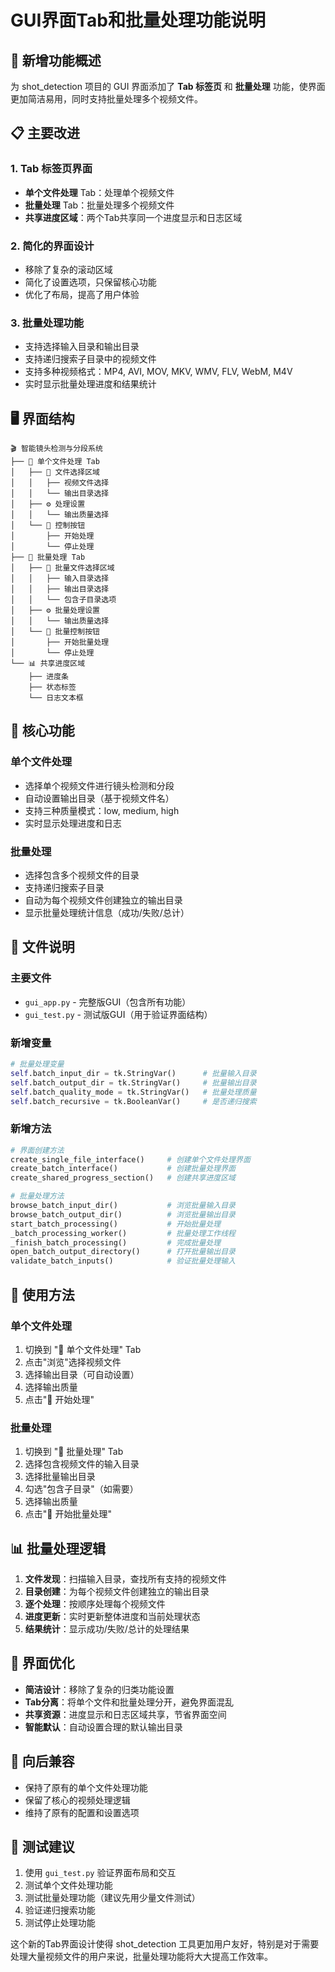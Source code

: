 # GUI界面Tab和批量处理功能说明

## 🎯 **新增功能概述**

为 shot_detection 项目的 GUI 界面添加了 **Tab 标签页** 和 **批量处理** 功能，使界面更加简洁易用，同时支持批量处理多个视频文件。

## 📋 **主要改进**

### 1. **Tab 标签页界面**
- **单个文件处理** Tab：处理单个视频文件
- **批量处理** Tab：批量处理多个视频文件
- **共享进度区域**：两个Tab共享同一个进度显示和日志区域

### 2. **简化的界面设计**
- 移除了复杂的滚动区域
- 简化了设置选项，只保留核心功能
- 优化了布局，提高了用户体验

### 3. **批量处理功能**
- 支持选择输入目录和输出目录
- 支持递归搜索子目录中的视频文件
- 支持多种视频格式：MP4, AVI, MOV, MKV, WMV, FLV, WebM, M4V
- 实时显示批量处理进度和结果统计

## 🖥️ **界面结构**

```
🎬 智能镜头检测与分段系统
├── 📄 单个文件处理 Tab
│   ├── 📁 文件选择区域
│   │   ├── 视频文件选择
│   │   └── 输出目录选择
│   ├── ⚙️ 处理设置
│   │   └── 输出质量选择
│   └── 🚀 控制按钮
│       ├── 开始处理
│       └── 停止处理
├── 📁 批量处理 Tab
│   ├── 📁 批量文件选择区域
│   │   ├── 输入目录选择
│   │   ├── 输出目录选择
│   │   └── 包含子目录选项
│   ├── ⚙️ 批量处理设置
│   │   └── 输出质量选择
│   └── 🚀 批量控制按钮
│       ├── 开始批量处理
│       └── 停止处理
└── 📊 共享进度区域
    ├── 进度条
    ├── 状态标签
    └── 日志文本框
```

## 🔧 **核心功能**

### **单个文件处理**
- 选择单个视频文件进行镜头检测和分段
- 自动设置输出目录（基于视频文件名）
- 支持三种质量模式：low, medium, high
- 实时显示处理进度和日志

### **批量处理**
- 选择包含多个视频文件的目录
- 支持递归搜索子目录
- 自动为每个视频文件创建独立的输出目录
- 显示批量处理统计信息（成功/失败/总计）

## 📁 **文件说明**

### **主要文件**
- `gui_app.py` - 完整版GUI（包含所有功能）
- `gui_test.py` - 测试版GUI（用于验证界面结构）

### **新增变量**
```python
# 批量处理变量
self.batch_input_dir = tk.StringVar()      # 批量输入目录
self.batch_output_dir = tk.StringVar()     # 批量输出目录
self.batch_quality_mode = tk.StringVar()   # 批量处理质量
self.batch_recursive = tk.BooleanVar()     # 是否递归搜索
```

### **新增方法**
```python
# 界面创建方法
create_single_file_interface()     # 创建单个文件处理界面
create_batch_interface()           # 创建批量处理界面
create_shared_progress_section()   # 创建共享进度区域

# 批量处理方法
browse_batch_input_dir()           # 浏览批量输入目录
browse_batch_output_dir()          # 浏览批量输出目录
start_batch_processing()           # 开始批量处理
_batch_processing_worker()         # 批量处理工作线程
_finish_batch_processing()         # 完成批量处理
open_batch_output_directory()      # 打开批量输出目录
validate_batch_inputs()            # 验证批量处理输入
```

## 🚀 **使用方法**

### **单个文件处理**
1. 切换到 "📄 单个文件处理" Tab
2. 点击"浏览"选择视频文件
3. 选择输出目录（可自动设置）
4. 选择输出质量
5. 点击"🚀 开始处理"

### **批量处理**
1. 切换到 "📁 批量处理" Tab
2. 选择包含视频文件的输入目录
3. 选择批量输出目录
4. 勾选"包含子目录"（如需要）
5. 选择输出质量
6. 点击"🚀 开始批量处理"

## 📊 **批量处理逻辑**

1. **文件发现**：扫描输入目录，查找所有支持的视频文件
2. **目录创建**：为每个视频文件创建独立的输出目录
3. **逐个处理**：按顺序处理每个视频文件
4. **进度更新**：实时更新整体进度和当前处理状态
5. **结果统计**：显示成功/失败/总计的处理结果

## 🎨 **界面优化**

- **简洁设计**：移除了复杂的归类功能设置
- **Tab分离**：将单个文件和批量处理分开，避免界面混乱
- **共享资源**：进度显示和日志区域共享，节省界面空间
- **智能默认**：自动设置合理的默认输出目录

## 🔄 **向后兼容**

- 保持了原有的单个文件处理功能
- 保留了核心的视频处理逻辑
- 维持了原有的配置和设置选项

## 🧪 **测试建议**

1. 使用 `gui_test.py` 验证界面布局和交互
2. 测试单个文件处理功能
3. 测试批量处理功能（建议先用少量文件测试）
4. 验证递归搜索功能
5. 测试停止处理功能

这个新的Tab界面设计使得 shot_detection 工具更加用户友好，特别是对于需要处理大量视频文件的用户来说，批量处理功能将大大提高工作效率。
